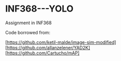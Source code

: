 # INF368---YOLO

Assignment in INF368

Code borrowed from:

[https://github.com/ketil-malde/image-sim-modified]
[https://github.com/allanzelener/YAD2K]
[https://github.com/Cartucho/mAP]
